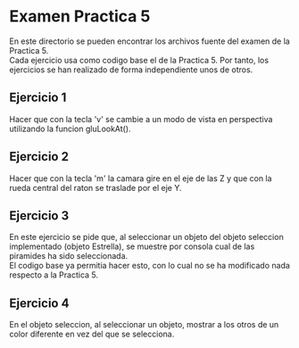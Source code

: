 # Examen Practica 5

En este directorio se pueden encontrar los archivos fuente del examen de la Practica 5.\
Cada ejercicio usa como codigo base el de la Practica 5. Por tanto, los ejercicios se han realizado de forma independiente unos de otros.

## Ejercicio 1

Hacer que con la tecla 'v' se cambie a un modo de vista en perspectiva utilizando la funcion gluLookAt(). 

## Ejercicio 2

Hacer que con la tecla 'm' la camara gire en el eje de las Z y que con la rueda central del raton se traslade por el eje Y.

## Ejercicio 3

En este ejercicio se pide que, al seleccionar un objeto del objeto seleccion implementado (objeto Estrella), se muestre por consola cual de las piramides ha sido seleccionada.\
El codigo base ya permitia hacer esto, con lo cual no se ha modificado nada respecto a la Practica 5.

## Ejercicio 4

En el objeto seleccion, al seleccionar un objeto, mostrar a los otros de un color diferente en vez del que se selecciona.
